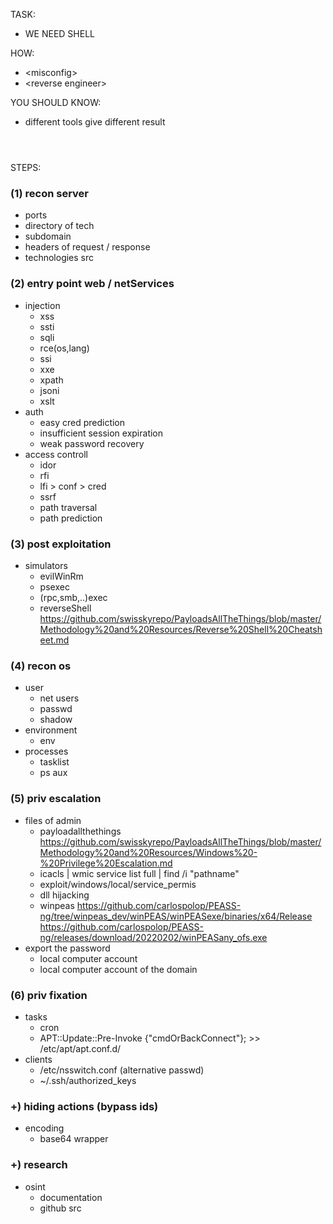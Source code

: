 TASK:  
- WE NEED SHELL  

HOW:  
- \<misconfig\> 
- \<reverse engineer\>   

YOU SHOULD KNOW:  
- different tools give different result 

#
\
STEPS:
### (1) recon server
- ports
- directory of tech
- subdomain
- headers of request / response
- technologies src

### (2) entry point web / netServices
- injection  
  + xss  
  + ssti  
  + sqli  
  + rce(os,lang)  
  + ssi  
  + xxe  
  + xpath  
  + jsoni  
  + xslt  
- auth  
  + easy cred prediction  
  + insufficient session expiration  
  + weak password recovery  
- access controll  
  + idor  
  + rfi  
  + lfi > conf > cred  
  + ssrf  
  + path traversal  
  + path prediction  
  
### (3) post exploitation
- simulators  
  + evilWinRm  
  + psexec  
  + (rpc,smb,..)exec  
  + reverseShell https://github.com/swisskyrepo/PayloadsAllTheThings/blob/master/Methodology%20and%20Resources/Reverse%20Shell%20Cheatsheet.md

### (4) recon os
- user  
  + net users  
  + passwd  
  + shadow  
- environment  
  + env  
- processes  
  + tasklist  
  + ps aux  

### (5) priv escalation
- files of admin  
  + payloadallthethings https://github.com/swisskyrepo/PayloadsAllTheThings/blob/master/Methodology%20and%20Resources/Windows%20-%20Privilege%20Escalation.md   
  + icacls | wmic service list full | find /i "pathname"  
  + exploit/windows/local/service_permis  
  + dll hijacking  
  + winpeas https://github.com/carlospolop/PEASS-ng/tree/winpeas_dev/winPEAS/winPEASexe/binaries/x64/Release  
  https://github.com/carlospolop/PEASS-ng/releases/download/20220202/winPEASany_ofs.exe  
- export the password  
  + local computer account  
  + local computer account of the domain

### (6) priv fixation
- tasks  
  + cron  
  + APT::Update::Pre-Invoke {"cmdOrBackConnect"}; >> /etc/apt/apt.conf.d/  
- clients  
  + /etc/nsswitch.conf (alternative passwd)  
  + ~/.ssh/authorized_keys  

### +) hiding actions (bypass ids)
- encoding  
  + base64 wrapper

### +) research
- osint  
  + documentation  
  + github src  
